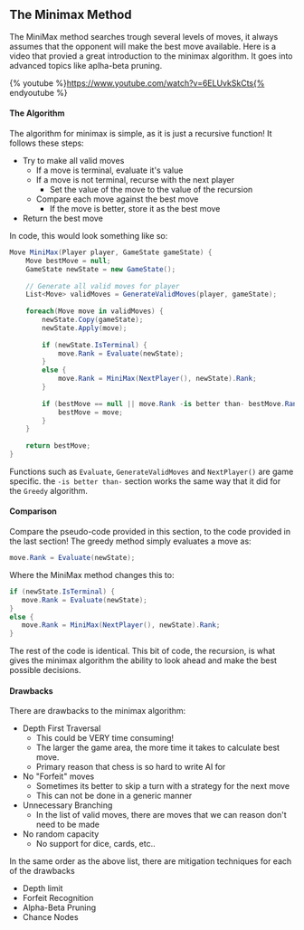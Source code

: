 ## The Minimax Method

The MiniMax method searches trough several levels of moves, it always assumes that the opponent will make the best move available. Here is a video that provied a great introduction to the minimax algorithm. It goes into advanced topics like aplha-beta pruning.

{% youtube %}https://www.youtube.com/watch?v=6ELUvkSkCts{% endyoutube %}

#### The Algorithm

The algorithm for minimax is simple, as it is just a recursive function! It follows these steps:

* Try to make all valid moves
  * If a move is terminal, evaluate it's value
  * If a move is not terminal, recurse with the next player
    * Set the value of the move to the value of the recursion
  * Compare each move against the best move
    * If the move is better, store it as the best move    
* Return the best move

In code, this would look something like so:


```cs
Move MiniMax(Player player, GameState gameState) {
    Move bestMove = null;
    GameState newState = new GameState();
    
    // Generate all valid moves for player
    List<Move> validMoves = GenerateValidMoves(player, gameState);
    
    foreach(Move move in validMoves) {
        newState.Copy(gameState);
        newState.Apply(move);
        
        if (newState.IsTerminal) {
            move.Rank = Evaluate(newState);
        }
        else {
            move.Rank = MiniMax(NextPlayer(), newState).Rank;
        }
        
        if (bestMove == null || move.Rank -is better than- bestMove.Rank) {
            bestMove = move;
        }
    }
    
    return bestMove;
}
```

Functions such as ```Evaluate```, ```GenerateValidMoves``` and ```NextPlayer()``` are game specific. the ```-is better than-``` section works the same way that it did for the ```Greedy``` algorithm.

#### Comparison
Compare the pseudo-code provided in this section, to the code provided in the last section! The greedy method simply evaluates a move as:

 ```cs
 move.Rank = Evaluate(newState);
 ```
 
 Where the MiniMax method changes this to:
 
 ```cs
 if (newState.IsTerminal) {
    move.Rank = Evaluate(newState);
}
else {
    move.Rank = MiniMax(NextPlayer(), newState).Rank;
}
```

The rest of the code is identical. This bit of code, the recursion, is what gives the minimax algorithm the ability to look ahead and make the best possible decisions.

#### Drawbacks
There are drawbacks to the minimax algorithm:

* Depth First Traversal
  * This could be VERY time consuming!
  * The larger the game area, the more time it takes to calculate best move.
  * Primary reason that chess is so hard to write AI for
* No "Forfeit" moves
  * Sometimes its better to skip a turn with a strategy for the next move
  * This can not be done in a generic manner 
* Unnecessary Branching
  * In the list of valid moves, there are moves that we can reason don't need to be made 
* No random capacity 
  * No support for dice, cards, etc..

In the same order as the above list, there are mitigation techniques for each of the drawbacks

* Depth limit
* Forfeit Recognition
* Alpha-Beta Pruning
* Chance Nodes
